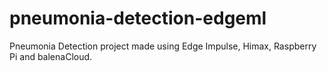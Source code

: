 # pneumonia-detection-edgeml
Pneumonia Detection project made using Edge Impulse, Himax, Raspberry Pi and balenaCloud.
